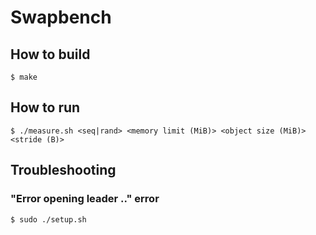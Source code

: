 # Swapbench

## How to build
```
$ make
```

## How to run
```
$ ./measure.sh <seq|rand> <memory limit (MiB)> <object size (MiB)> <stride (B)>
```

## Troubleshooting
### "Error opening leader .." error
```
$ sudo ./setup.sh
```
